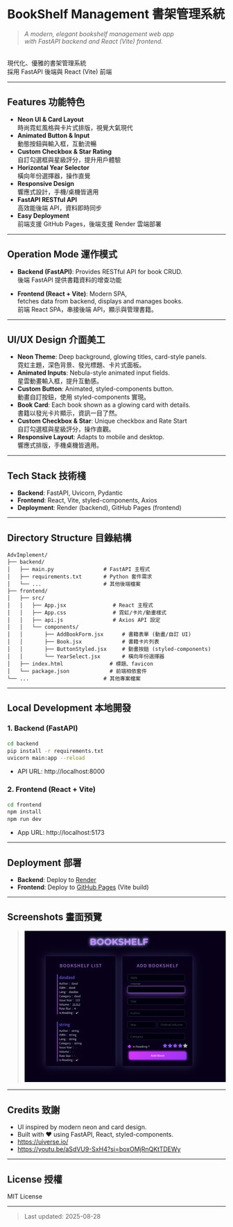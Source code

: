 # BookShelf Management 書架管理系統

> _A modern, elegant bookshelf management web app </br>
> with FastAPI backend and React (Vite) frontend._</br>

</br>
現代化、優雅的書架管理系統
</br>
採用 FastAPI 後端與 React (Vite) 前端

---

## Features 功能特色

- **Neon UI & Card Layout**</br>
  時尚霓虹風格與卡片式排版，視覺大氣現代
- **Animated Button & Input**</br>
  動態按鈕與輸入框，互動流暢
- **Custom Checkbox & Star Rating**</br>
  自訂勾選框與星級評分，提升用戶體驗
- **Horizontal Year Selector**</br>
  橫向年份選擇器，操作直覺
- **Responsive Design**</br>
  響應式設計，手機/桌機皆適用
- **FastAPI RESTful API**</br>
  高效能後端 API，資料即時同步
- **Easy Deployment**</br>
  前端支援 GitHub Pages，後端支援 Render 雲端部署

---

## Operation Mode 運作模式

- **Backend (FastAPI)**: Provides RESTful API for book CRUD.</br>
  後端 FastAPI 提供書籍資料的增查功能

- **Frontend (React + Vite)**: Modern SPA,</br>
  fetches data from backend, displays and manages books.</br>
  前端 React SPA，串接後端 API，顯示與管理書籍。

---

## UI/UX Design 介面美工

- **Neon Theme**: Deep background, glowing titles, card-style panels.</br>
  霓虹主題，深色背景、發光標題、卡片式面板。
- **Animated Inputs**: Nebula-style animated input fields.</br>
  星雲動畫輸入框，提升互動感。
- **Custom Button**: Animated, styled-components button.</br>
  動畫自訂按鈕，使用 styled-components 實現。
- **Book Card**: Each book shown as a glowing card with details.</br>
  書籍以發光卡片顯示，資訊一目了然。
- **Custom Checkbox & Star**: Unique checkbox and Rate Start</br>
  自訂勾選框與星級評分，操作直觀。
- **Responsive Layout**: Adapts to mobile and desktop.</br>
  響應式排版，手機桌機皆適用。

---

## Tech Stack 技術棧

- **Backend**: FastAPI, Uvicorn, Pydantic
- **Frontend**: React, Vite, styled-components, Axios
- **Deployment**: Render (backend), GitHub Pages (frontend)

---

## Directory Structure 目錄結構

```text
AdvImplement/
├── backend/
│   ├── main.py                # FastAPI 主程式
│   ├── requirements.txt       # Python 套件需求
│   └── ...                    # 其他後端檔案
├── frontend/
│   ├── src/
│   │   ├── App.jsx               # React 主程式
│   │   ├── App.css               # 霓虹/卡片/動畫樣式
│   │   ├── api.js                # Axios API 設定
│   │   └── components/
│   │       ├── AddBookForm.jsx      # 書籍表單 (動畫/自訂 UI)
│   │       ├── Book.jsx             # 書籍卡片列表
│   │       ├── ButtonStyled.jsx     # 動畫按鈕 (styled-components)
│   │       └── YearSelect.jsx       # 橫向年份選擇器
│   ├── index.html               # 標題、favicon
│   └── package.json             # 前端相依套件
└── ...                        # 其他專案檔案
```

---

## Local Development 本地開發

### 1. Backend (FastAPI)

```bash
cd backend
pip install -r requirements.txt
uvicorn main:app --reload
```

- API URL: http://localhost:8000

### 2. Frontend (React + Vite)

```bash
cd frontend
npm install
npm run dev
```

- App URL: http://localhost:5173

---

## Deployment 部署

- **Backend**: Deploy to [Render](https://render.com/)
- **Frontend**: Deploy to [GitHub Pages](https://pages.github.com/) (Vite build)

---

## Screenshots 畫面預覽

> ![screenshot](/frontend/public/display1.png)

---

## Credits 致謝

- UI inspired by modern neon and card design.
- Built with ❤️ using FastAPI, React, styled-components.
- https://uiverse.io/
- https://youtu.be/aSdVU9-SxH4?si=boxOMjRnQKtTDEWy

---

## License 授權

MIT License

---

> Last updated: 2025-08-28
